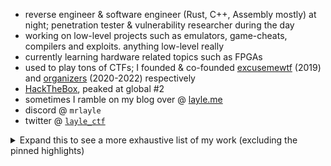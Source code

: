 * reverse engineer & software engineer (Rust, C++, Assembly mostly) at night; penetration tester & vulnerability researcher during the day  
* working on low-level projects such as emulators, game-cheats, compilers and exploits. anything low-level really  
* currently learning hardware related topics such as FPGAs  
* used to play tons of CTFs; I founded & co-founded [excusemewtf](https://ctftime.org/team/104977/) (2019) and [organizers](https://ctftime.org/team/42934/) (2020-2022) respectively  
* [HackTheBox](https://app.hackthebox.com/profile/7533), peaked at global #2  
* sometimes I ramble on my blog over @ [layle.me](https://layle.me)  
* discord @ `mrlayle`
* twitter @ [`layle_ctf`](https://x.com/layle_ctf)

<details>
  <summary>Expand this to see a more exhaustive list of my work (excluding the pinned highlights)</summary>

  * [vacation3-emu](https://github.com/ioncodes/vacation3-emu) - An emulator that deobfuscates and decrypts VAC3 anticheat modules
  * [long_night](https://github.com/ioncodes/long_night) - A collection of themes based on pastel colors, created for reverse engineers
  * [RACEAC](https://github.com/ioncodes/RACEAC) - Proof of concept code for an EasyAntiCheat race condition that allowed you to tamper resource data
  * [gg](https://github.com/ioncodes/gg) - WIP GameGear emulator that's able to run some games well
  * [DeadByDaylight](https://github.com/ioncodes/DeadByDaylight) - Dead by Daylight research material gathered while reverse engineering the game
  * [FallGuys](https://github.com/ioncodes/FallGuys) - FallGuys cheat that used internal functions present in one of the first published releases of the game
  * [NonlethalCompany](https://github.com/ioncodes/NonlethalCompany) - Lethal Company cheat that uses Harmony to change various aspects of the game (infinite sprint, no death, etc)
  * [ESP-It](https://github.com/ioncodes/ESP-It) - Witch It ESP cheat 
  * [Clicker Heroes](https://github.com/ioncodes/clickerheroes) - Clicker Heroes cheat that allows you to use self created redemption codes to unlock items by emulating the server response
  * [Maze](https://github.com/ioncodes/Maze) - Cheats for "Maze", LiveOverflow's game hacking challenge
  * [rw](https://github.com/ioncodes/rw) - A kernel driver exposing read/write capabilities to usermode
  * [dlsym_hook](https://github.com/ioncodes/dlsym_hook) - Rewrites a binary statically by lifting the instructions to LLVM, hooking a function and compiling it back
  * [docker-compiler-explorer](https://github.com/ioncodes/docker-compiler-explorer) - Dockerized version of Godbolt's Compiler Explorer preconfigured with C, C++, Rust and LLVM
  * [dbgmon](https://github.com/ioncodes/dbgmon) - Reverse engineered implementation of DbgView's usermode logger
  * [Curveball](https://github.com/ioncodes/Curveball) - Proof of concept code for CVE-2020-0601 also known as the "CryptoAPI exploit"
  * [BlueGate](https://github.com/ioncodes/BlueGate) - PoC for the Remote Desktop Gateway vulnerability - CVE-2020-0609 & CVE-2020-0610
  * [SteamManifestFixer](https://github.com/ioncodes/SteamManifestFixer) - Patches Steam to download depot files without manifest data
  * [pooldump](https://github.com/ioncodes/pooldump) - Allows you to dump all nonpaged `BigPool`s from kernel
  * [sbb](https://github.com/ioncodes/sbb) - A commandline tool that allows you to check the public transportation connection via SBB
  * [JodelAPI](https://github.com/ioncodes/JodelAPI) - A wrapper for Jodel's API
</details>
